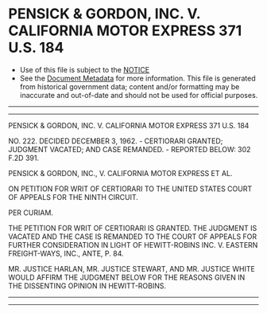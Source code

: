 ---
---

# PENSICK & GORDON, INC. V. CALIFORNIA MOTOR EXPRESS 371 U.S. 184

* Use of this file is subject to the [NOTICE](https://github.com/publicdocs/notice/blob/master/NOTICE)
* See the [Document Metadata](../../../) for more information.
  This file is generated from historical government data; content and/or formatting may be inaccurate and out-of-date and should not be used for official purposes.

----------
----------

PENSICK & GORDON, INC. V. CALIFORNIA MOTOR EXPRESS 371 U.S. 184

NO. 222.  DECIDED DECEMBER 3, 1962.  - CERTIORARI GRANTED; JUDGMENT VACATED; AND CASE REMANDED.  - REPORTED BELOW: 302 F.2D 391.

PENSICK & GORDON, INC., V. CALIFORNIA MOTOR EXPRESS ET AL.

ON PETITION FOR WRIT OF CERTIORARI TO THE UNITED STATES COURT OF APPEALS FOR THE NINTH CIRCUIT.

PER CURIAM.

THE PETITION FOR WRIT OF CERTIORARI IS GRANTED.  THE JUDGMENT IS VACATED AND THE CASE IS REMANDED TO THE COURT OF APPEALS FOR FURTHER CONSIDERATION IN LIGHT OF HEWITT-ROBINS INC. V. EASTERN FREIGHT-WAYS, INC., ANTE, P. 84.

MR. JUSTICE HARLAN, MR. JUSTICE STEWART, AND MR. JUSTICE WHITE WOULD AFFIRM THE JUDGMENT BELOW FOR THE REASONS GIVEN IN THE DISSENTING OPINION IN HEWITT-ROBINS.


----------
----------

